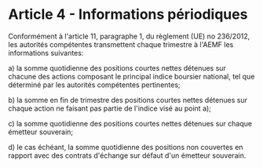 # Article 4 - Informations périodiques


Conformément à l'article 11, paragraphe 1, du règlement (UE) no 236/2012, les autorités compétentes transmettent chaque trimestre à l'AEMF les informations suivantes:

a) la somme quotidienne des positions courtes nettes détenues sur chacune des actions composant le principal indice boursier national, tel que déterminé par les autorités compétentes pertinentes;

b) la somme en fin de trimestre des positions courtes nettes détenues sur chaque action ne faisant pas partie de l'indice visé au point a);

c) la somme quotidienne des positions courtes nettes détenues sur chaque émetteur souverain;

d) le cas échéant, la somme quotidienne des positions non couvertes en rapport avec des contrats d'échange sur défaut d'un émetteur souverain.
